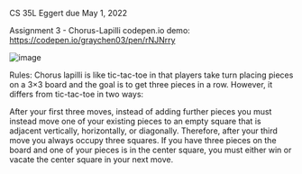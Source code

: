 CS 35L Eggert due May 1, 2022

Assignment 3 - Chorus-Lapilli
codepen.io demo: https://codepen.io/graychen03/pen/rNJNrry

![image](https://user-images.githubusercontent.com/103862883/166164107-829a1041-0607-431f-b253-9b832b3dcc65.png)

Rules:
Chorus lapilli is like tic-tac-toe in that players take turn placing pieces on a 3×3 board and the goal is to get three pieces in a row. However, it differs from tic-tac-toe in two ways:

After your first three moves, instead of adding further pieces you must instead move one of your existing pieces to an empty square that is adjacent vertically, horizontally, or diagonally. Therefore, after your third move you always occupy three squares.
If you have three pieces on the board and one of your pieces is in the center square, you must either win or vacate the center square in your next move.
